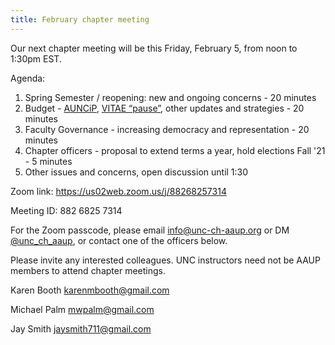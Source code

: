 ```yaml
---
title: February chapter meeting
---
```


Our next chapter meeting will be this Friday, February 5, from noon to 1:30pm EST. 

Agenda:

1. Spring Semester / reopening: new and ongoing concerns - 20 minutes 
1. Budget - [AUNCiP](https://www.anotheruncispossible.org), [VITAE “pause”](https://pulse.ncpolicywatch.org/2021/01/26/unc-chapel-hill-halts-diversity-hiring-program-due-to-budget-concerns/), other updates and strategies - 20 minutes 
1. Faculty Governance - increasing democracy and representation - 20 minutes 
1. Chapter officers - proposal to extend terms a year, hold elections Fall '21 - 5 minutes 
1. Other issues and concerns, open discussion until 1:30

Zoom link: https://us02web.zoom.us/j/88268257314

Meeting ID: 882 6825 7314

For the Zoom passcode, please email info@unc-ch-aaup.org or DM [@unc_ch_aaup](https://twitter.com/unc_ch_aaup), or contact one of the officers below.

Please invite any interested colleagues. UNC instructors need not be AAUP members to attend chapter meetings.

Karen Booth karenmbooth@gmail.com

Michael Palm  mwpalm@gmail.com

Jay Smith  jaysmith711@gmail.com
